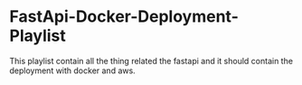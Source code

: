 # FastApi-Docker-Deployment-Playlist
This playlist contain all the thing related the fastapi and it should contain the deployment with docker and aws.
